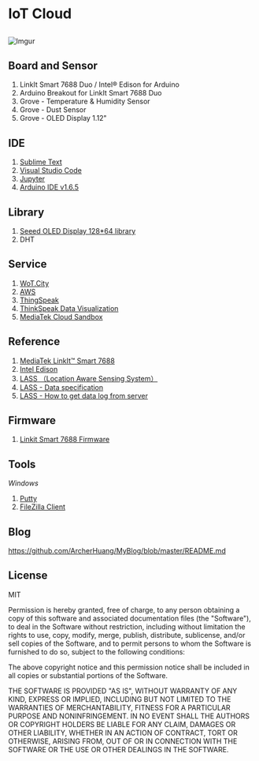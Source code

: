 # IoT Cloud

## 
![Imgur](http://i.imgur.com/kgAzeou.png)

## Board and Sensor

1. LinkIt Smart 7688 Duo / Intel® Edison for Arduino
2. Arduino Breakout for LinkIt Smart 7688 Duo
3. Grove - Temperature & Humidity Sensor
4. Grove - Dust Sensor
5. Grove - OLED Display 1.12"

## IDE

1. [Sublime Text](https://www.sublimetext.com/)
2. [Visual Studio Code](https://code.visualstudio.com/b?utm_expid=101350005-27.GqBWbOBuSRqlazQC_nNSRg.1&utm_referrer=https%3A%2F%2Fwww.google.com.tw%2F)
3. [Jupyter](http://jupyter.org/)
4. [Arduino IDE v1.6.5](https://www.arduino.cc/en/Main/OldSoftwareReleases)

## Library

1. [Seeed OLED Display 128*64 library](https://github.com/Seeed-Studio/OLED_Display_128X64)
2. DHT

## Service

1. [WoT.City](https://wotcity.com/)
2. [AWS](https://aws.amazon.com/tw/)
3. [ThingSpeak](https://thingspeak.com/)
4. [ThinkSpeak Data Visualization](nrl.iis.sinica.edu.tw/LASS/PM25.php?site=III&city=台北市&district=信義區&channel=152239&apikey=9ND1FVDPKLQGPDRI)
5. [MediaTek Cloud Sandbox](https://mcs.mediatek.com)

## Reference

1. [MediaTek LinkIt™ Smart 7688](https://labs.mediatek.com/site/global/developer_tools/mediatek_linkit_smart_7688/whatis_7688/index.gsp)
2. [Intel Edison](http://www.intel.com/content/www/us/en/do-it-yourself/edison.html)
3. [LASS （Location Aware Sensing System）](http://lass-net.org/)
4. [LASS - Data specification](https://lass.hackpad.com/LASS-Data-specification-1dYpwINtH8R)
5. [LASS - How to get data log from server](https://lass.hackpad.com/How-to-get-data-log-from-server-Ztu9mpUsGL9)

## Firmware
1. [Linkit Smart 7688 Firmware](https://labs.mediatek.com/site/global/developer_tools/mediatek_linkit_smart_7688/sdt_intro/index.gsp)

## Tools
*Windows*
1. [Putty](https://the.earth.li/~sgtatham/putty/latest/x86/putty.exe)
2. [FileZilla Client](https://filezilla-project.org/)

## Blog
https://github.com/ArcherHuang/MyBlog/blob/master/README.md

## License

MIT

Permission is hereby granted, free of charge, to any person obtaining a copy of this software and associated documentation files (the "Software"), to deal in the Software without restriction, including without limitation the rights to use, copy, modify, merge, publish, distribute, sublicense, and/or sell copies of the Software, and to permit persons to whom the Software is furnished to do so, subject to the following conditions:

The above copyright notice and this permission notice shall be included in all copies or substantial portions of the Software.

THE SOFTWARE IS PROVIDED "AS IS", WITHOUT WARRANTY OF ANY KIND, EXPRESS OR IMPLIED, INCLUDING BUT NOT LIMITED TO THE WARRANTIES OF MERCHANTABILITY, FITNESS FOR A PARTICULAR PURPOSE AND NONINFRINGEMENT. IN NO EVENT SHALL THE AUTHORS OR COPYRIGHT HOLDERS BE LIABLE FOR ANY CLAIM, DAMAGES OR OTHER LIABILITY, WHETHER IN AN ACTION OF CONTRACT, TORT OR OTHERWISE, ARISING FROM, OUT OF OR IN CONNECTION WITH THE SOFTWARE OR THE USE OR OTHER DEALINGS IN THE SOFTWARE.
